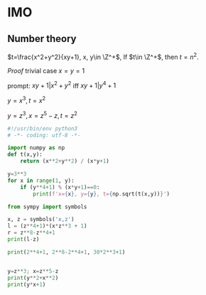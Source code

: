 # IMO

## Number theory

$t=\frac{x^2+y^2}{xy+1}, x, y\in \Z^+$, If $t\in \Z^+$, then $t=n^2$.

*Proof* trivial case $x=y=1$



prompt: $xy+1 | x^2+y^2$ iff $xy+1 | y^4+1$

$y=x^3, t=x^2$

$y=z^3, x=z^5-z, t=z^2$



```python
#!/usr/bin/env python3
# -*- coding: utf-8 -*-

import numpy as np
def t(x,y):
    return (x**2+y**2) / (x*y+1)

y=3**3
for x in range(1, y):
    if (y**4+1) % (x*y+1)==0:
        print(f'x={x}, y={y}, t={np.sqrt(t(x,y))}')

from sympy import symbols

x, z = symbols('x,z')
l = (z**4+1)*(x*z**3 + 1)
r = z**8-z**4+1
print(l-z)

print(2**4+1, 2**8-2**4+1, 30*2**3+1)


y=z**3; x=z**5-z
print(y**2+x**2)
print(y*x+1)

```

